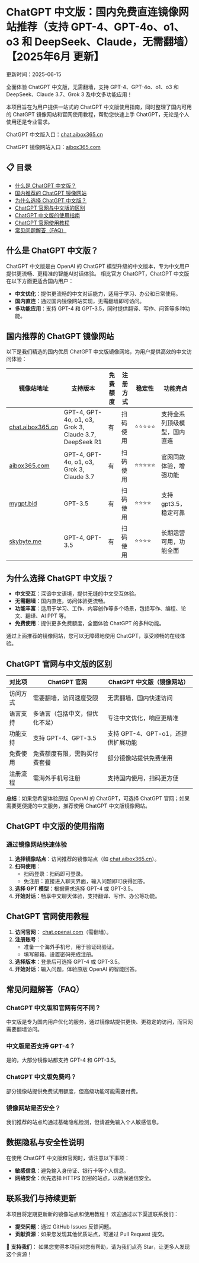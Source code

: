 # ChatGPT 中文版：国内免费直连镜像网站推荐（支持 GPT-4、GPT-4o、o1、o3 和 DeepSeek、Claude，无需翻墙）【2025年6月 更新】

更新时间：2025-06-15

全面体验 ChatGPT 中文版，无需翻墙，支持 GPT-4、GPT-4o、o1、o3 和 DeepSeek、Claude 3.7、Grok 3 及中文多功能应用！

本项目旨在为用户提供一站式的 ChatGPT 中文版使用指南，同时整理了国内可用的 ChatGPT 镜像网站和官网使用教程，帮助您快速上手 ChatGPT，无论是个人使用还是专业需求。

ChatGPT 中文版入口：[chat.aibox365.cn](https://chat.aibox365.cn)

ChatGPT 镜像网站入口：[aibox365.com](https://aibox365.com)

## 📋 目录
- [什么是 ChatGPT 中文版？](#什么是-chatgpt-中文版)
- [国内推荐的 ChatGPT 镜像网站](#国内推荐的-chatgpt-镜像网站)
- [为什么选择 ChatGPT 中文版？](#为什么选择-chatgpt-中文版)
- [ChatGPT 官网与中文版的区别](#chatgpt-官网与中文版的区别)
- [ChatGPT 中文版的使用指南](#chatgpt-中文版的使用指南)
- [ChatGPT 官网使用教程](#chatgpt-官网使用教程)
- [常见问题解答（FAQ）](#常见问题解答faq)

## 什么是 ChatGPT 中文版？
ChatGPT 中文版是由 OpenAI 的 ChatGPT 模型升级的中文版本，专为中文用户提供更流畅、更精准的智能AI对话体验。
相比官方 ChatGPT，ChatGPT 中文版在以下方面更适合国内用户：

- **中文优化**：提供更流畅的中文对话能力，适用于学习、办公和日常使用。
- **国内直连**：通过国内镜像网站实现，无需翻墙即可访问。
- **多功能应用**：支持 GPT-4 和 GPT-3.5，同时提供翻译、写作、问答等多种功能。

## 国内推荐的 ChatGPT 镜像网站
以下是我们精选的国内优质 ChatGPT 中文版镜像网站，为用户提供高效的中文访问体验：

| 镜像站地址 | 支持版本 | 免费额度 | 注册方式 | 稳定性 | 功能亮点 |
|------------|----------|----------|----------|--------|----------|
| [chat.aibox365.cn](https://chat.aibox365.cn) | GPT-4, GPT-4o, o1, o3, Grok 3, Claude 3.7, DeepSeek R1 | 有 | 扫码使用 | ⭐⭐⭐⭐⭐ | 支持全系列顶级模型，国内直连 |
| [aibox365.com](https://aibox365.com) | GPT-4, GPT-4o, o1, o3, Grok 3, Claude 3.7 | 有 | 扫码使用 | ⭐⭐⭐⭐⭐ | 官网同款体验，增强功能 |
| [mygpt.bid](https://uuu.mygpt.bid) | GPT-3.5 | 有 | 扫码使用 | ⭐⭐⭐⭐ | 支持gpt3.5，稳定可靠 |
| [skybyte.me](https://cgs.skybyte.me) | GPT-4, GPT-3.5 | 有 | 扫码使用 | ⭐⭐⭐⭐ | 长期运营可用，功能全面 |

## 为什么选择 ChatGPT 中文版？
- **中文交互**：深谙中文语境，提供无缝的中文交互体验。
- **无需翻墙**：国内直连，访问体验更流畅。
- **功能丰富**：适用于学习、工作、内容创作等多个场景，包括写作、编程、论文、翻译、AI PPT 等。
- **免费使用**：提供更多免费额度，全面体验 ChatGPT 的多种功能。

通过上面推荐的镜像网站，您可以无障碍地使用 ChatGPT，享受顺畅的在线体验。

## ChatGPT 官网与中文版的区别

| 对比项 | ChatGPT 官网 | ChatGPT 中文版（镜像网站） |
|--------|--------------|----------------------------|
| 访问方式 | 需要翻墙，访问速度受限 | 无需翻墙，国内快速访问 |
| 语言支持 | 多语言（包括中文，但优化不足） | 专注中文优化，响应更精准 |
| 功能支持 | 支持 GPT-4、GPT-3.5 | 支持 GPT-4、GPT-o1，还提供扩展功能 |
| 免费使用 | 免费额度有限，需购买付费套餐 | 部分镜像站提供免费使用 |
| 注册流程 | 需海外手机号注册 | 支持国内使用，扫码更方便 |

**总结**：如果您希望体验原版 OpenAI 的 ChatGPT，可选择 ChatGPT 官网；如果需要更便捷的中文服务，推荐使用 ChatGPT 中文版镜像网站。

## ChatGPT 中文版的使用指南
### 通过镜像网站快速体验

1. **选择镜像站点**：访问推荐的镜像站点（如 [chat.aibox365.cn](https://chat.aibox365.cn)）。
2. **扫码使用**：
   - 扫码登录：扫码即可登录。
   - 免注册：直接进入聊天界面，输入问题即可获得回答。
3. **选择 GPT 模型**：根据需求选择 GPT-4 或 GPT-3.5。
4. **开始对话**：畅享中文聊天体验，支持翻译、写作、办公等功能。

## ChatGPT 官网使用教程
1. **访问官网**： [chat.openai.com](https://chat.openai.com)（需翻墙）。
2. **注册账号**：
   - 准备一个海外手机号，用于验证码验证。
   - 填写邮箱，设置密码完成注册。
3. **选择版本**：登录后可选择 GPT-4 或 GPT-3.5。
4. **开始对话**：输入问题，体验原版 OpenAI 的智能回答。

## 常见问题解答（FAQ）
### ChatGPT 中文版和官网有何不同？
中文版是专为国内用户优化的服务，通过镜像站提供更快、更稳定的访问，而官网需要翻墙访问。

### 中文版是否支持 GPT-4？
是的，大部分镜像站都支持 GPT-4 和 GPT-3.5。

### ChatGPT 中文版免费吗？
部分镜像站提供免费试用额度，但高级功能可能需要付费。

### 镜像网站是否安全？
我们推荐的站点均通过基础隐私检测，但请避免输入个人敏感信息。

## 数据隐私与安全性说明
在使用 ChatGPT 中文版和官网时，请注意以下事项：

- **敏感信息**：避免输入身份证、银行卡等个人信息。
- **网络安全**：优先选择 HTTPS 加密的站点，以确保通信安全。

## 联系我们与持续更新
本项目将定期更新新的镜像站点和使用教程！
欢迎通过以下渠道联系我们：

- **提交问题**：通过 GitHub Issues 反馈问题。
- **贡献资源**：如果您发现其他优质站点，可通过 Pull Request 提交。

🌟 **支持我们**： 如果您觉得本项目对您有帮助，请为我们点亮 Star，让更多人发现这个资源！
